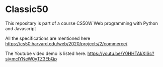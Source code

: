 # Classic50
This repositary is part of a course CS50W Web programming with Python and Javascript 

All the specifications are mentioned here
https://cs50.harvard.edu/web/2020/projects/2/commerce/




The Youtube video demo is listed here.
https://youtu.be/Y0HHTAkXISc?si=mclYNeW0yTZ3EbQp




